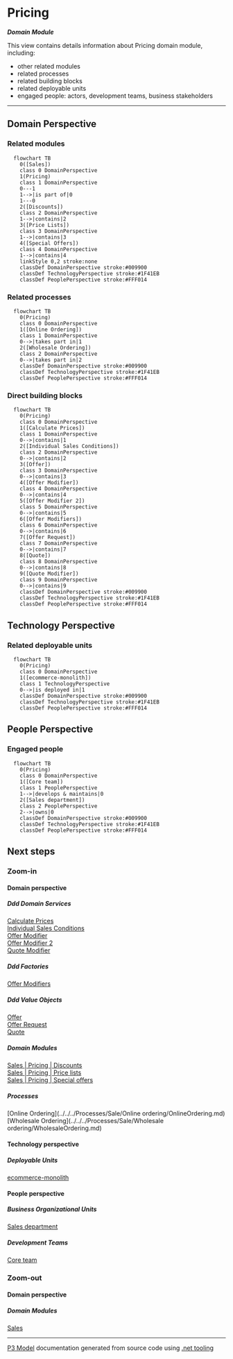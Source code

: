 ﻿
# Pricing

***Domain Module***  

This view contains details information about Pricing domain module, including:
- other related modules
- related processes
- related building blocks
- related deployable units
- engaged people: actors, development teams, business stakeholders  

---



## Domain Perspective


### Related modules

```mermaid
  flowchart TB
    0([Sales])
    class 0 DomainPerspective
    1(Pricing)
    class 1 DomainPerspective
    0---1
    1-->|is part of|0
    1---0
    2([Discounts])
    class 2 DomainPerspective
    1-->|contains|2
    3([Price Lists])
    class 3 DomainPerspective
    1-->|contains|3
    4([Special Offers])
    class 4 DomainPerspective
    1-->|contains|4
    linkStyle 0,2 stroke:none
    classDef DomainPerspective stroke:#009900
    classDef TechnologyPerspective stroke:#1F41EB
    classDef PeoplePerspective stroke:#FFF014
```

### Related processes

```mermaid
  flowchart TB
    0(Pricing)
    class 0 DomainPerspective
    1([Online Ordering])
    class 1 DomainPerspective
    0-->|takes part in|1
    2([Wholesale Ordering])
    class 2 DomainPerspective
    0-->|takes part in|2
    classDef DomainPerspective stroke:#009900
    classDef TechnologyPerspective stroke:#1F41EB
    classDef PeoplePerspective stroke:#FFF014
```

### Direct building blocks

```mermaid
  flowchart TB
    0(Pricing)
    class 0 DomainPerspective
    1([Calculate Prices])
    class 1 DomainPerspective
    0-->|contains|1
    2([Individual Sales Conditions])
    class 2 DomainPerspective
    0-->|contains|2
    3([Offer])
    class 3 DomainPerspective
    0-->|contains|3
    4([Offer Modifier])
    class 4 DomainPerspective
    0-->|contains|4
    5([Offer Modifier 2])
    class 5 DomainPerspective
    0-->|contains|5
    6([Offer Modifiers])
    class 6 DomainPerspective
    0-->|contains|6
    7([Offer Request])
    class 7 DomainPerspective
    0-->|contains|7
    8([Quote])
    class 8 DomainPerspective
    0-->|contains|8
    9([Quote Modifier])
    class 9 DomainPerspective
    0-->|contains|9
    classDef DomainPerspective stroke:#009900
    classDef TechnologyPerspective stroke:#1F41EB
    classDef PeoplePerspective stroke:#FFF014
```

## Technology Perspective


### Related deployable units

```mermaid
  flowchart TB
    0(Pricing)
    class 0 DomainPerspective
    1([ecommerce-monolith])
    class 1 TechnologyPerspective
    0-->|is deployed in|1
    classDef DomainPerspective stroke:#009900
    classDef TechnologyPerspective stroke:#1F41EB
    classDef PeoplePerspective stroke:#FFF014
```

## People Perspective


### Engaged people

```mermaid
  flowchart TB
    0(Pricing)
    class 0 DomainPerspective
    1([Core team])
    class 1 PeoplePerspective
    1-->|develops & maintains|0
    2([Sales department])
    class 2 PeoplePerspective
    2-->|owns|0
    classDef DomainPerspective stroke:#009900
    classDef TechnologyPerspective stroke:#1F41EB
    classDef PeoplePerspective stroke:#FFF014
```

## Next steps


### Zoom-in


#### Domain perspective


##### Ddd Domain Services

[Calculate Prices](CalculatePrices.md)  
[Individual Sales Conditions](IndividualSalesConditions.md)  
[Offer Modifier](OfferModifier.md)  
[Offer Modifier 2](OfferModifier2.md)  
[Quote Modifier](QuoteModifier.md)  

##### Ddd Factories

[Offer Modifiers](OfferModifiers.md)  

##### Ddd Value Objects

[Offer](Offer.md)  
[Offer Request](OfferRequest.md)  
[Quote](Quote.md)  

##### Domain Modules

[Sales | Pricing | Discounts](Discounts/Discounts.md)  
[Sales | Pricing | Price lists](PriceLists/PriceLists.md)  
[Sales | Pricing | Special offers](SpecialOffers/SpecialOffers.md)  

##### Processes

[Online Ordering](../../../Processes/Sale/Online ordering/OnlineOrdering.md)  
[Wholesale Ordering](../../../Processes/Sale/Wholesale ordering/WholesaleOrdering.md)  

#### Technology perspective


##### Deployable Units

[ecommerce-monolith](../../../../Technology/DeployableUnits/EcommerceMonolith.md)  

#### People perspective


##### Business Organizational Units

[Sales department](../../../../People/BusinessOrganizationalUnits/SalesDepartment.md)  

##### Development Teams

[Core team](../../../../People/DevelopmentTeams/CoreTeam.md)  

### Zoom-out


#### Domain perspective


##### Domain Modules

[Sales](../Sales.md)  

---

[P3 Model](https://github.com/P3-model/P3-model) documentation generated from source code using [.net tooling](https://github.com/P3-model/P3-model-dotnet)